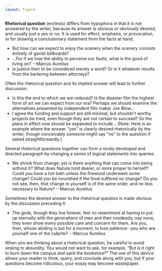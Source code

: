 ```yaml
---
layout: figure
---
```


**Rhetorical question** (erotesis) differs from hypophora in that it is not answered by the writer, because its answer is obvious or obviously desired, and usually just a yes or no. It is used for effect, emphasis, or provocation, or for drawing a conclusionary statement from the facts at hand.

 - But how can we expect to enjoy the scenery when the scenery consists entirely of garish billboards?
 - ...For if we lose the ability to perceive our faults, what is the good of living on? --Marcus Aurelius
 - Is justice then to be considered merely a word? Or is it whatever results from the bartering between attorneys?

Often the rhetorical question and its implied answer will lead to further discussion:

 - Is this the end to which we are reduced? Is the disaster film the highest form of art we can expect from our era? Perhaps we should examine the alternatives presented by independent film maker Joe Blow...
 - I agree the funding and support are still minimal, but shouldn't worthy projects be tried, even though they are not certain to succeed? So the plans in effect now should be expanded to include... [Note: Here is an example where the answer "yes" is clearly desired rhetorically by the writer, though conceivably someone might say "no" to the question if asked straightforwardly.]

Several rhetorical questions together can form a nicely developed and directed paragraph by changing a series of logical statements into queries:

 - We shrink from change; yet is there anything that can come into being without it? What does Nature hold dearer, or more proper to herself? Could you have a hot bath unless the firewood underwent some change? Could you be nourished if the food suffered no change? Do you not see, then, that change in yourself is of the same order, and no less necessary to Nature? --Marcus Aurelius

Sometimes the desired answer to the rhetorical question is made obvious by the discussion preceding it:

 - The gods, though they live forever, feel no resentment at having to put up eternally with the generations of men and their misdeeds; nay more, they even show every possible care and concern for them. Are you, then, whose abiding is but for a moment, to lose patience--you who are yourself one of the culprits? --Marcus Aurelius

When you are thinking about a rhetorical question, be careful to avoid sinking to absurdity. You would not want to ask, for example, "But is it right to burn down the campus and sack the bookstore?" The use of this device allows your reader to think, query, and conclude along with you; but if your questions become ridiculous, your essay may become wastepaper.